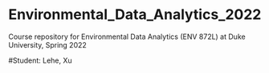 # Environmental_Data_Analytics_2022
Course repository for Environmental Data Analytics (ENV 872L) at Duke University, Spring 2022

#Student: Lehe, Xu